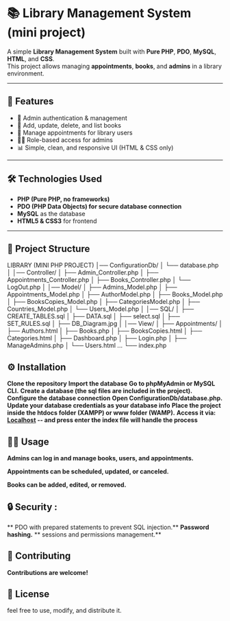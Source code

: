 # 📚 Library Management System (mini project)  

A simple **Library Management System** built with **Pure PHP**, **PDO**, **MySQL**, **HTML**, and **CSS**.  
This project allows managing **appointments**, **books**, and **admins** in a library environment.  

---

## 🚀 Features  
- 🔐 Admin authentication & management  
- 📖 Add, update, delete, and list books  
- 📅 Manage appointments for library users  
- 👨‍💻 Role-based access for admins  
- 📊 Simple, clean, and responsive UI (HTML & CSS only)  

---

## 🛠️ Technologies Used  
- **PHP (Pure PHP, no frameworks)**  
- **PDO (PHP Data Objects) for secure database connection**  
- **MySQL** as the database  
- **HTML5 & CSS3** for frontend  

---

## 📂 Project Structure  

LIBRARY (MINI PHP PROJECT)
│── ConfigurationDb/
│   └── database.php
│
│── Controller/
│   ├── Admin_Controller.php
│   ├── Appointments_Controller.php
│   ├── Books_Controller.php
│   └── LogOut.php
│
│── Model/
│   ├── Admins_Model.php
│   ├── Appointments_Model.php
│   ├── AuthorModel.php
│   ├── Books_Model.php
│   ├── BooksCopies_Model.php
│   ├── CategoriesModel.php
│   ├── Countries_Model.php
│   └── Users_Model.php
│
│── SQL/
│   ├── CREATE_TABLES.sql
│   ├── DATA.sql
│   ├── select.sql
│   ├── SET_RULES.sql
│   ├── DB_Diagram.jpg
│
│── View/
│   ├── Appointments/
│   ├── Authors.html
│   ├── Books.php
│   ├── BooksCopies.html
│   ├── Categories.html
│   ├── Dashboard.php
│   ├── Login.php
│   ├── ManageAdmins.php
│   └── Users.html
...
└── index.php

## ⚙️ Installation

**Clone the repository**
**Import the database**
**Go to phpMyAdmin or MySQL CLI.**
**Create a database (the sql files are included in the project).**
**Configure the database connection**
**Open ConfigurationDb/database.php.**
**Update your database credentials as your database info**
**Place the project inside the htdocs folder (XAMPP) or www folder (WAMP).**
**Access it via: [Localhost](http://localhost/) -- and press enter the index file will handle the process**

## 👨‍💻 Usage

**Admins can log in and manage books, users, and appointments.**

**Appointments can be scheduled, updated, or canceled.**

**Books can be added, edited, or removed.**

## 🔒 Security :

** PDO with prepared statements to prevent SQL injection.**
**Password hashing.**
** sessions and permissions management.**


## 🤝 Contributing

**Contributions are welcome!**

## 📜 License
feel free to use, modify, and distribute it.

